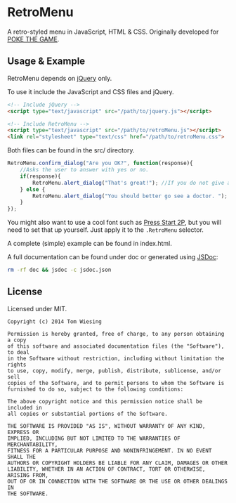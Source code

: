 # RetroMenu

A retro-styled menu in JavaScript, HTML & CSS. Originally developed for [POKE THE GAME](https://github.com/Poke-the-Game/Poke).

## Usage & Example

RetroMenu depends on [jQuery](https://jquery.com) only.

To use it include the JavaScript and CSS files and jQuery.

```html
<!-- Include jQuery -->
<script type="text/javascript" src="/path/to/jquery.js"></script>

<!-- Include RetroMenu -->
<script type="text/javascript" src="/path/to/retroMenu.js"></script>
<link rel="stylesheet" type="text/css" href="/path/to/retroMenu.css">
```

Both files can be found in the src/ directory.

```js
RetroMenu.confirm_dialog("Are you OK?", function(response){
    //Asks the user to answer with yes or no.
    if(response){
        RetroMenu.alert_dialog("That's great!"); //If you do not give a callback, the dialog will stay open forever.
    } else {
        RetroMenu.alert_dialog("You should better go see a doctor. ");
    }
});
```

You might also want to use a cool font such as [Press Start 2P](https://www.google.com/fonts/specimen/Press+Start+2P), but you will need to set that up yourself. Just apply it to the ```.RetroMenu``` selector.

A complete (simple) example can be found in index.html.

A full documentation can be found under doc or generated using [JSDoc](https://github.com/jsdoc3/jsdoc):  
```bash
rm -rf doc && jsdoc -c jsdoc.json
```

## License

Licensed under MIT.

```
Copyright (c) 2014 Tom Wiesing

Permission is hereby granted, free of charge, to any person obtaining a copy
of this software and associated documentation files (the "Software"), to deal
in the Software without restriction, including without limitation the rights
to use, copy, modify, merge, publish, distribute, sublicense, and/or sell
copies of the Software, and to permit persons to whom the Software is
furnished to do so, subject to the following conditions:

The above copyright notice and this permission notice shall be included in
all copies or substantial portions of the Software.

THE SOFTWARE IS PROVIDED "AS IS", WITHOUT WARRANTY OF ANY KIND, EXPRESS OR
IMPLIED, INCLUDING BUT NOT LIMITED TO THE WARRANTIES OF MERCHANTABILITY,
FITNESS FOR A PARTICULAR PURPOSE AND NONINFRINGEMENT. IN NO EVENT SHALL THE
AUTHORS OR COPYRIGHT HOLDERS BE LIABLE FOR ANY CLAIM, DAMAGES OR OTHER
LIABILITY, WHETHER IN AN ACTION OF CONTRACT, TORT OR OTHERWISE, ARISING FROM,
OUT OF OR IN CONNECTION WITH THE SOFTWARE OR THE USE OR OTHER DEALINGS IN
THE SOFTWARE.
```
